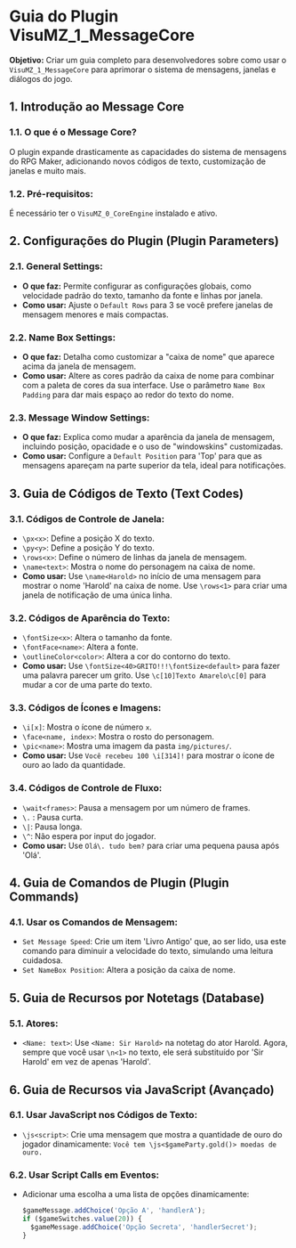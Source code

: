 # Guia do Plugin VisuMZ_1_MessageCore

**Objetivo:** Criar um guia completo para desenvolvedores sobre como usar o `VisuMZ_1_MessageCore` para aprimorar o sistema de mensagens, janelas e diálogos do jogo.

## 1. Introdução ao Message Core

### 1.1. O que é o Message Core?

O plugin expande drasticamente as capacidades do sistema de mensagens do RPG Maker, adicionando novos códigos de texto, customização de janelas e muito mais.

### 1.2. Pré-requisitos:

É necessário ter o `VisuMZ_0_CoreEngine` instalado e ativo.

## 2. Configurações do Plugin (Plugin Parameters)

### 2.1. General Settings:

- **O que faz:** Permite configurar as configurações globais, como velocidade padrão do texto, tamanho da fonte e linhas por janela.
- **Como usar:** Ajuste o `Default Rows` para 3 se você prefere janelas de mensagem menores e mais compactas.

### 2.2. Name Box Settings:

- **O que faz:** Detalha como customizar a "caixa de nome" que aparece acima da janela de mensagem.
- **Como usar:** Altere as cores padrão da caixa de nome para combinar com a paleta de cores da sua interface. Use o parâmetro `Name Box Padding` para dar mais espaço ao redor do texto do nome.

### 2.3. Message Window Settings:

- **O que faz:** Explica como mudar a aparência da janela de mensagem, incluindo posição, opacidade e o uso de "windowskins" customizadas.
- **Como usar:** Configure a `Default Position` para 'Top' para que as mensagens apareçam na parte superior da tela, ideal para notificações.

## 3. Guia de Códigos de Texto (Text Codes)

### 3.1. Códigos de Controle de Janela:

- `\px<x>`: Define a posição X do texto.
- `\py<y>`: Define a posição Y do texto.
- `\rows<x>`: Define o número de linhas da janela de mensagem.
- `\name<text>`: Mostra o nome do personagem na caixa de nome.
- **Como usar:** Use `\name<Harold>` no início de uma mensagem para mostrar o nome 'Harold' na caixa de nome. Use `\rows<1>` para criar uma janela de notificação de uma única linha.

### 3.2. Códigos de Aparência do Texto:

- `\fontSize<x>`: Altera o tamanho da fonte.
- `\fontFace<name>`: Altera a fonte.
- `\outlineColor<color>`: Altera a cor do contorno do texto.
- **Como usar:** Use `\fontSize<40>GRITO!!!\fontSize<default>` para fazer uma palavra parecer um grito. Use `\c[10]Texto Amarelo\c[0]` para mudar a cor de uma parte do texto.

### 3.3. Códigos de Ícones e Imagens:

- `\i[x]`: Mostra o ícone de número `x`.
- `\face<name, index>`: Mostra o rosto do personagem.
- `\pic<name>`: Mostra uma imagem da pasta `img/pictures/`.
- **Como usar:** Use `Você recebeu 100 \i[314]!` para mostrar o ícone de ouro ao lado da quantidade.

### 3.4. Códigos de Controle de Fluxo:

- `\wait<frames>`: Pausa a mensagem por um número de frames.
- `\.` : Pausa curta.
- `\|`: Pausa longa.
- `\^`: Não espera por input do jogador.
- **Como usar:** Use `Olá\. tudo bem?` para criar uma pequena pausa após 'Olá'.

## 4. Guia de Comandos de Plugin (Plugin Commands)

### 4.1. Usar os Comandos de Mensagem:

- `Set Message Speed`: Crie um item 'Livro Antigo' que, ao ser lido, usa este comando para diminuir a velocidade do texto, simulando uma leitura cuidadosa.
- `Set NameBox Position`: Altera a posição da caixa de nome.

## 5. Guia de Recursos por Notetags (Database)

### 5.1. Atores:

- `<Name: text>`: Use `<Name: Sir Harold>` na notetag do ator Harold. Agora, sempre que você usar `\n<1>` no texto, ele será substituído por 'Sir Harold' em vez de apenas 'Harold'.

## 6. Guia de Recursos via JavaScript (Avançado)

### 6.1. Usar JavaScript nos Códigos de Texto:

- `\js<script>`: Crie uma mensagem que mostra a quantidade de ouro do jogador dinamicamente: `Você tem \js<$gameParty.gold()> moedas de ouro.`

### 6.2. Usar Script Calls em Eventos:

- Adicionar uma escolha a uma lista de opções dinamicamente:
  ```javascript
  $gameMessage.addChoice('Opção A', 'handlerA');
  if ($gameSwitches.value(20)) {
    $gameMessage.addChoice('Opção Secreta', 'handlerSecret');
  }
  ```
